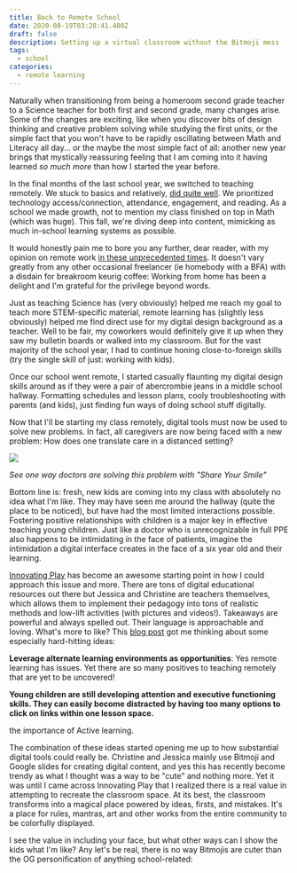 ```yaml
---
title: Back to Remote School
date: 2020-08-19T03:28:41.480Z
draft: false
description: Setting up a virtual classroom without the Bitmoji mess
tags:
  - school
categories:
  - remote learning
---
```

Naturally when transitioning from being a homeroom second grade teacher to a Science teacher for both first and second grade, many changes arise.  Some of the changes are exciting, like when you discover bits of design thinking and creative problem solving while studying the first units, or the simple fact that you won't have to be rapidly oscillating between Math and Literacy all day... or the maybe the most simple fact of all:  another new year brings that mystically reassuring feeling that I am coming into it having learned *so much more* than how I started the year before. 

In the final months of the last school year, we switched to teaching remotely.  We stuck to basics and relatively, [did quite well](https://nypost.com/2020/05/17/success-academy-making-remote-learning-work-as-regular-schools-flail/).  We prioritized technology access/connection, attendance, engagement, and reading.  As a school we made growth, not to mention my class finished on top in Math (which was huge). This fall, we're diving deep into content, mimicking as much in-school learning systems as possible.  

It would honestly pain me to bore you any further, dear reader, with my opinion on remote work [in these unprecedented times](https://twitter.com/yayalexisgay/status/1283065952620306432?s=20).  It doesn't vary greatly from any other occasional freelancer (ie homebody with a BFA) with a disdain for breakroom keurig coffee:  Working from home has been a delight and I'm grateful for the privilege beyond words. 

Just as teaching Science has (very obviously) helped me reach my goal to teach more STEM-specific material, remote learning has (slightly less obviously) helped me find direct use for my digital design background as a teacher.  Well to be fair, my coworkers would definitely give it up when they saw my bulletin boards or walked into my classroom.  But for the vast majority of the school year, I had to continue honing close-to-foreign skills (try the single skill of just: working with kids).  

Once our school went remote, I started casually flaunting my digital design skills around as if they were a pair of abercrombie jeans in a middle school hallway.  Formatting schedules and lesson plans, cooly troubleshooting with parents (and kids), just finding fun ways of doing school stuff digitally.  

Now that I'll be starting my class remotely, digital tools must now be used to solve new problems.  In fact, all caregivers are now being faced with a new problem: How does one translate care in a distanced setting? 

![](https://www.aha.org/sites/default/files/2020-04/HCWs_wearing_photos-700x532.jpg)

*See one way doctors are solving this problem with "Share Your Smile"*

Bottom line is: fresh, new kids are coming into my class with absolutely no idea what I'm like.  They may have seen me around the hallway (quite the place to be noticed), but have had the most limited interactions possible.  Fostering positive relationships with children is a major key in effective teaching young children.  Just like a doctor who is unrecognizable in full PPE also happens to be intimidating in the face of patients, imagine the intimidation a digital interface creates in the face of a six year old and their learning.  

[Innovating Play](https://www.innovatingplay.world/) has become an awesome starting point in how I could approach this issue and more.  There are tons of digital educational resources out there but Jessica and Christine are teachers themselves, which allows them to implement their pedagogy into tons of realistic methods and low-lift activities (with pictures and videos!).  Takeaways are powerful and always spelled out.  Their language is approachable and loving.  What's more to like?  This [blog post](https://www.innovatingplay.world/meaningful-tech-integration-for-littles-10-blended-lesson-design-tips/) got me thinking about some especially hard-hitting ideas: 

**Leverage alternate learning environments as opportunities**:  Yes remote learning has issues.  Yet there are so many positives to teaching remotely that are yet to be uncovered! 

**Young children are still developing attention and executive functioning skills. They can easily become distracted by having too many options to click on links within one lesson space.**

the importance of Active learning. 

The combination of these ideas started opening me up to how substantial digital tools could really be.  Christine and Jessica mainly use Bitmoji and Google slides for creating digital content, and yes this has recently become trendy as what I thought was a way to be "cute" and nothing more.  Yet it was until I came across Innovating Play that I realized there is a real value in attempting to recreate the classroom space.  At its best, the classroom transforms into a magical place powered by ideas, firsts, and mistakes.  It's a place for rules, mantras, art and other works from the entire community to be colorfully displayed.    

I see the value in including your face, but what other ways can I show the kids what I'm like?  Any let's be real, there is no way Bitmojis are cuter than the OG personification of anything school-related: